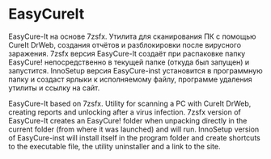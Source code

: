 # EasyCureIt
EasyCure-It на основе 7zsfx. Утилита для сканирования ПК с помощью CureIt DrWeb, создания отчётов и разблокировки после вирусного заражения. 7zsfx версия EasyCure-It создаёт при распаковке папку EasyCure! непосредственно в текущей папке (откуда был запущен) и запустится. InnoSetup версия EasyCure-inst установится в программную папку и создаст ярлыки к исполняемому файлу, программе удаления утилиты и ссылку на сайт.

EasyCure-It based on 7zsfx. Utility for scanning a PC with CureIt DrWeb, creating reports and unlocking after a virus infection. 7zsfx version of EasyCure-It creates an EasyCure! folder when unpacking directly in the current folder (from where it was launched) and will run. InnoSetup version of EasyCure-inst will install itself in the program folder and create shortcuts to the executable file, the utility uninstaller and a link to the site.

